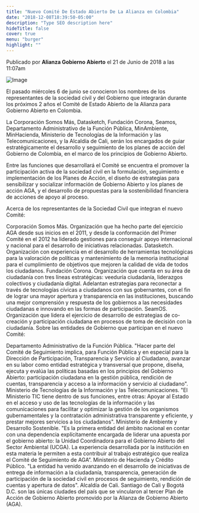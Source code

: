 ```yaml
---
title: "Nuevo Comité De Estado Abierto De La Alianza en Colombia"
date: "2018-12-08T18:39:50-05:00"
description: "Type SEO description here"
hideTitle: false
cover: true
menu: "burger"
highlight: ""
---
```

Publicado por **Alianza Gobierno Abierto** el 21 de Junio de 2018 a las 11:07am

![Image](/agacolombia/images/AGAnuevocomite.jpg)

El pasado miércoles 6 de junio se conocieron los nombres de los representantes de la sociedad civil y del Gobierno que integrarán durante los próximos 2 años el Comité de Estado Abierto de la Alianza para Gobierno Abierto en Colombia.

La Corporación Somos Más, Datasketch, Fundación Corona, Seamos, Departamento Administrativo de la Función Pública, MinAmbiente, MinHacienda, Ministerio de Tecnologías de la Información y las Telecomunicaciones, y la Alcaldía de Cali, serán los encargados de guiar estratégicamente el desarrollo y seguimiento de los planes de acción del Gobierno de Colombia, en el marco de los principios de Gobierno Abierto.

Entre las funciones que desarrollará el Comité se encuentra el promover la participación activa de la sociedad civil en la formulación, seguimiento e implementación de los Planes de Acción, el diseño de estrategias para sensibilizar y socializar información de Gobierno Abierto y los planes de acción AGA, y el desarrollo de propuestas para la sostenibilidad financiera de acciones de apoyo al proceso.

Acerca de los representantes de la Sociedad Civil que integran el nuevo Comité:

Corporación Somos Más. Organización que ha hecho parte del ejercicio AGA desde sus inicios en el 2011, y desde la conformación del Primer Comité en el 2012 ha liderado gestiones para conseguir apoyo internacional y nacional para el desarrollo de iniciativas relacionadas.
Datasketch. Organización con experiencia en el desarrollo de herramientas tecnológicas para la valoración de políticas y mantenimiento de la memoria institucional para el cumplimiento de objetivos que mejoren la calidad de vida de todos los ciudadanos.
Fundación Corona. Organización que cuenta en su área de ciudadanía con tres líneas estratégicas: veeduría ciudadanía, liderazgos colectivos y ciudadanía digital. Adelantan estrategias para reconectar a través de tecnologías cívicas a ciudadanos con sus gobernantes, con el fin de lograr una mayor apertura y transparencia en las instituciones, buscando una mejor comprensión y respuesta de los gobiernos a las necesidades ciudadanas e innovando en las formas de participación.
SeamOS. Organización que lidera el ejercicio de desarrollo de estrategias de co-creación y participación ciudadana en procesos de toma de decisión con la ciudadanía.
Sobre las entidades de Gobierno que participan en el nuevo Comité:

Departamento Administrativo de la Función Pública. "Hacer parte del Comité de Seguimiento implica, para Función Pública y en especial para la Dirección de Participación, Transparencia y Servicio al Ciudadano, avanzar en su labor como entidad estratégica y transversal que propone, diseña, ejecuta y evalúa las políticas basadas en los principios del Gobierno Abierto: participación ciudadana en la gestión pública, rendición de cuentas, transparencia y acceso a la información y servicio al ciudadano".
Ministerio de Tecnologías de la Información y las Telecomunicaciones. "El Ministerio TIC tiene dentro de sus funciones, entre otras: Apoyar al Estado en el acceso y uso de las tecnologías de la información y las comunicaciones para facilitar y optimizar la gestión de los organismos gubernamentales y la contratación administrativa transparente y eficiente, y prestar mejores servicios a los ciudadanos".
Ministerio de Ambiente y Desarrollo Sostenible. "Es la primera entidad del ámbito nacional en contar con una dependencia explícitamente encargada de liderar una apuesta por el gobierno abierto: la Unidad Coordinadora para el Gobierno Abierto del Sector Ambiental (UCGA). La experiencia desarrollada por la institución en esta materia le permiten a esta contribuir al trabajo estratégico que realiza el Comité de Seguimiento de AGA”.
Ministerio de Hacienda y Crédito Público. "La entidad ha venido avanzando en el desarrollo de iniciativas de entrega de información a la ciudadanía, transparencia, generación de participación de la sociedad civil en procesos de seguimiento, rendición de cuentas y apertura de datos".
Alcaldía de Cali. Santiago de Cali y Bogotá D.C. son las únicas ciudades del país que se vincularon al tercer Plan de Acción de Gobierno Abierto promovido por la Alianza de Gobierno Abierto (AGA).
